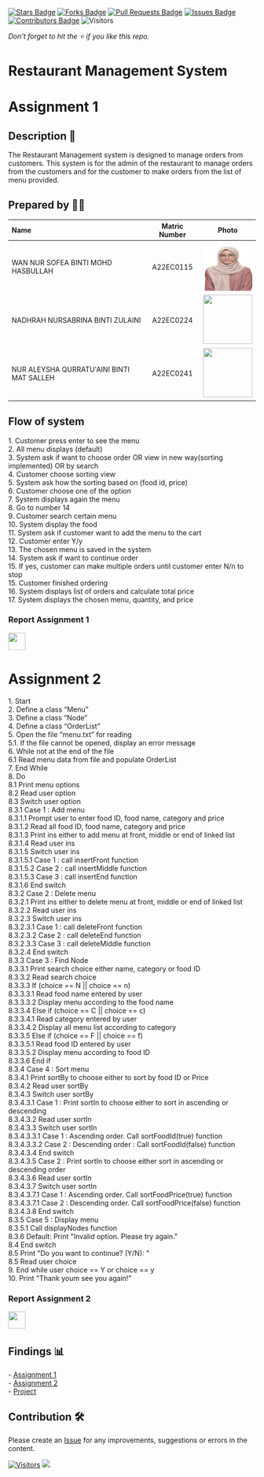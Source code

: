 [![Stars Badge](https://img.shields.io/github/stars/jjn7702/SECJ2013-DSA)](https://github.com/jjn7702/SECJ2013-DSA/Submission/Sample/stargazers)
[![Forks Badge](https://img.shields.io/github/forks/jjn7702/SECJ2013-DSA)](https://github.com/jjn7702/SECJ2013-DSA/Submission/Sample/network/members)
[![Pull Requests Badge](https://img.shields.io/github/issues-pr/jjn7702/SECJ2013-DSA)](https://github.com/jjn7702/SECJ2013-DSA/Submission/Sample/pulls)
[![Issues Badge](https://img.shields.io/github/issues/jjn7702/SECJ2013-DSA)](https://github.com/jjn7702/SECJ2013-DSA/Submission/Sample/issues)
[![Contributors Badge](https://img.shields.io/github/contributors/jjn7702/SECJ2013-DSA?color=2b9348)](https://github.com/jjn7702/SECJ2013-DSA/Submission/Sample/graphs/contributors)
![Visitors](https://api.visitorbadge.io/api/visitors?path=https%3A%2F%2Fgithub.com%2Fjjn7702%2FSECJ2013-DSA%2FSubmission%2FSample&labelColor=%23d9e3f0&countColor=%23697689&style=flat)

_Don't forget to hit the :star: if you like this repo._

<h1>Restaurant Management System</h1>
<h1>Assignment 1</h1>
<h2>Description 📝</h2>
<p>The Restaurant Management system is designed to manage orders from customers. This system is for the admin of the restaurant to manage orders from the customers and for the customer to make orders from the list of menu provided. </p>

<h2> Prepared by 🧑‍💻</h2>

| Name             | Matric Number | Photo                                                         |
| :---------------- | :-------------: | :------------------------------------------------------------: |
| WAN NUR SOFEA BINTI MOHD HASBULLAH   | A22EC0115        | <a href="https://www.freepik.com/icon/graduated_4537051" title="Icon by Trazobanana"><img src="https://github.com/wannursofea/Mypicture/blob/main/UTM_GAMBAR_ID_CARD-removebg-preview.png?raw=true" width=100px, height=100px>     |
| NADHRAH NURSABRINA BINTI ZULAINI     | A22EC0224        | <a href="https://www.freepik.com/icon/graduated_4537051" title="Icon by Trazobanana"><img src="https://github.com/drshahizan/software-engineering/blob/main/proposal/submission/sec02/Alpha/Photo/kad%20matrik.jpg?raw=true" width=100px, height=100px>         |
| NUR ALEYSHA QURRATU'AINI BINTI MAT SALLEH       | A22EC0241        | <a href="https://www.freepik.com/icon/graduated_4537051" title="Icon by Trazobanana"><img src="https://github.com/drshahizan/software-engineering/blob/main/proposal/submission/sec02/Alpha/Photo/GAMBAR%20KAD%20MATRIK%20UTM.jpeg?raw=true" width=100px, height=100px>         |

<h2>Flow of system</h2>

<p>
1. Customer press enter to see the menu <br>
2. All menu displays (default) <br>
3. System ask if want to choose order OR view in new way(sorting implemented) OR by search <br>
4. Customer choose sorting view <br>
5. System ask how the sorting based on (food id, price) <br>
6. Customer choose one of the option <br>
7. System displays again the menu <br>
8. Go to number 14 <br>
9. Customer search certain menu <br>
10. System display the food <br>
11. System ask if customer want to add the menu to the cart <br>
12. Customer enter Y/y <br>
13. The chosen menu is saved in the system <br>
14. System ask if want to continue order <br>
15. If yes, customer can make multiple orders until customer enter N/n to stop <br> 
15. Customer finished ordering <br>
16. System displays list of orders and calculate total price <br>
17. System displays the chosen menu, quantity, and price 
</p>

<h3>Report Assignment 1</h3>
<a href="https://docs.google.com/document/d/1Zo1a1CUOtAN9jOG7cpsusQ4GQOKJwSBSsdrvTltsyAc/edit?usp=sharing"><img src="./images/document1.png" width="35px" height="35px" ></a> 


<h1>Assignment 2</h1>
<p>
1. Start <br>
2. Define a class “Menu” <br>
3. Define a class “Node” <br>
4. Define a class “OrderList” <br>
5. Open the file “menu.txt” for reading <br>
	5.1. If the file cannot be opened, display an error message <br>
6. While not at the end of the file <br>
	6.1 Read menu data from file and populate OrderList <br>
7. End While <br>
8. Do <br>
	8.1 Print menu options <br>
	8.2 Read user option <br>
	8.3 Switch user option <br>
		8.3.1 Case 1 : Add menu <br>
			8.3.1.1 Prompt user to enter food ID, food name, category and price <br>
			8.3.1.2 Read all food ID, food name, category and price <br>
			8.3.1.3 Print ins either to add menu at front, middle or end of linked list <br>
			8.3.1.4 Read user ins <br>
			8.3.1.5 Switch user ins <br>
				8.3.1.5.1 Case 1 : call insertFront function <br>
				8.3.1.5.2 Case 2 : call insertMiddle function <br>
				8.3.1.5.3 Case 3 : call insertEnd function <br>
			8.3.1.6 End switch <br>
		8.3.2 Case 2 : Delete menu <br>
			8.3.2.1 Print ins either to delete menu at front, middle or end of linked list <br>
			8.3.2.2 Read user ins <br>
			8.3.2.3 Switch user ins <br>
				8.3.2.3.1 Case 1 : call deleteFront function <br>
				8.3.2.3.2 Case 2 : call deleteEnd function <br>
				8.3.2.3.3 Case 3 : call deleteMiddle function <br>
			8.3.2.4 End switch <br>
		8.3.3 Case 3 : Find Node <br>
			8.3.3.1 Print search choice either name, category or food ID <br>
			8.3.3.2 Read search choice <br>
			8.3.3.3 If (choice == N || choice == n) <br>
				8.3.3.3.1 Read food name entered by user <br>
				8.3.3.3.2 Display menu according to the food name <br>
			8.3.3.4 Else if (choice == C || choice == c) <br>
				8.3.3.4.1 Read category entered by user <br>
				8.3.3.4.2 Display all menu list according to category <br>
			8.3.3.5 Else if (choice == F || choice == f) <br>
				8.3.3.5.1 Read food ID entered by user <br>
				8.3.3.5.2 Display menu according to food ID <br>
			8.3.3.6 End if <br>
		8.3.4 Case 4 : Sort menu <br>
			8.3.4.1 Print sortBy to choose either to sort by food ID or Price <br>
			8.3.4.2 Read user sortBy <br>
			8.3.4.3 Switch user sortBy <br>
				8.3.4.3.1 Case 1 : Print sortIn to choose either to sort in ascending or descending <br>
				8.3.4.3.2 Read user sortIn <br>
				8.3.4.3.3 Switch user sortIn <br>
					8.3.4.3.3.1 Case 1 : Ascending order. Call sortFoodId(true) function <br>
					8.3.4.3.3.2 Case 2 : Descending order : Call sortFoodId(false) function <br>
				8.3.4.3.4 End switch <br>
				8.3.4.3.5 Case 2 : Print sortIn to choose either sort in ascending or descending order <br>
				8.3.4.3.6 Read user sortIn <br>
				8.3.4.3.7 Switch user sortIn <br>
						8.3.4.3.7.1 Case 1 : Ascending order. Call sortFoodPrice(true) function <br>
						8.3.4.3.7.1 Case 2 : Descending order. Call sortFoodPrice(false) function <br>
				8.3.4.3.8 End switch <br>
		8.3.5 Case 5 : Display menu <br>
			8.3.5.1 Call displayNodes function <br>
		8.3.6 Default: Print "Invalid option. Please try again." <br>
	8.4 End switch <br>
	8.5 Print "Do you want to continue? (Y/N): " <br>
	8.5 Read user choice <br>
9. End while user choice == Y or choice == y <br>
10. Print "Thank youm see you again!" <br>

<h3>Report Assignment 2</h3>
<a href="https://docs.google.com/document/d/1svn2Y7EqNPjK_v5B6-LRwq7I5qcATWdD85veZjv7Efs/edit?usp=sharing"><img src="./images/document1.png" width="35px" height="35px" ></a> 

</p>
<h2>Findings 📊</h2>
- <a href="https://github.com/jjn7702/SECJ2013-DSA/blob/main/Submission/sec02/Tupperware/Assignment1/assingment1.md">Assignment 1 </a><br>
- <a href="https://github.com/jjn7702/SECJ2013-DSA/blob/main/Submission/sec02/Tupperware/Assignment2/Assignment2.md">Assignment 2 </a><br>
- <a href="https://github.com/jjn7702/SECJ2013-DSA/blob/main/Submission/sec02/Tupperware/Project/Project.md">Project </a><br>

## Contribution 🛠️
Please create an [Issue](https://github.com/jjn7702/SECJ2013-DSA/Submission/Sample/issues) for any improvements, suggestions or errors in the content.

[![Visitors](https://api.visitorbadge.io/api/visitors?path=https%3A%2F%2Fgithub.com%2Fjjn7702&labelColor=%23697689&countColor=%23555555&style=plastic)](https://visitorbadge.io/status?path=https%3A%2F%2Fgithub.com%2Fjjn7702)
![](https://hit.yhype.me/github/profile?user_id=81284918)

